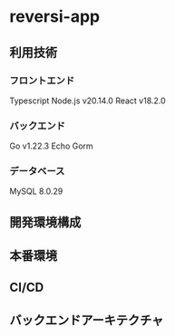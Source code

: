 # reversi-app

## 利用技術

### フロントエンド

Typescript
Node.js v20.14.0
React v18.2.0

### バックエンド

Go  v1.22.3
Echo
Gorm

### データベース

MySQL 8.0.29

## 開発環境構成

## 本番環境

## CI/CD

## バックエンドアーキテクチャ
